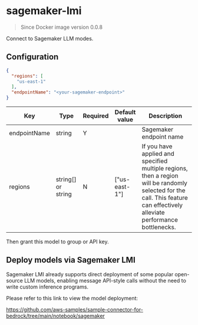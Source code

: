 # sagemaker-lmi

> Since Docker image version 0.0.8

Connect to Sagemaker LLM modes.

## Configuration

```json
{
  "regions": [
    "us-east-1"
  ],
  "endpointName": "<your-sagemaker-endpoint>"
}
```

| Key     | Type      | Required     | Default value | Description |
| ------------- | -------| ------------- | ------------- | ------------- |
| endpointName  | string   | Y    |  |   Sagemaker endpoint name  |
| regions  | string[] or string   | N     | ["us-east-1"] |   If you have applied and specified multiple regions, then a region will be randomly selected for the call. This feature can effectively alleviate performance bottlenecks.  |

Then grant this model to  group or API key.

## Deploy models via Sagemaker LMI

Sagemaker LMI already supports direct deployment of some popular open-source LLM models, enabling message API-style calls without the need to write custom inference programs.

Please refer to this link to view the model deployment:

<https://github.com/aws-samples/sample-connector-for-bedrock/tree/main/notebook/sagemaker>
